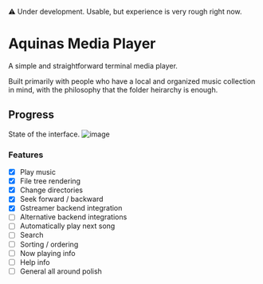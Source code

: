 ⚠️ Under development. Usable, but experience is very rough right now.

# Aquinas Media Player

A simple and straightforward terminal media player.

Built primarily with people who have a local and organized music collection in mind, with the philosophy that the folder heirarchy is enough.

## Progress

State of the interface.
![image](https://user-images.githubusercontent.com/779390/142747234-1b4ef088-2903-42b1-b901-3bdd700685d4.png)

### Features
- [x] Play music
- [x] File tree rendering
- [x] Change directories
- [x] Seek forward / backward
- [x] Gstreamer backend integration
- [ ] Alternative backend integrations
- [ ] Automatically play next song
- [ ] Search
- [ ] Sorting / ordering
- [ ] Now playing info
- [ ] Help info
- [ ] General all around polish
